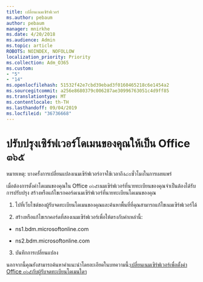 ```yaml
---
title: เปลี่ยนเนมเซิร์ฟเวอร์
ms.author: pebaum
author: pebaum
manager: mnirkhe
ms.date: 4/20/2018
ms.audience: Admin
ms.topic: article
ROBOTS: NOINDEX, NOFOLLOW
localization_priority: Priority
ms.collection: Adm_O365
ms.custom:
- "5"
- "14"
ms.openlocfilehash: 51532f42e7cbd39ebad3f0160465218c6e1454a2
ms.sourcegitcommit: a256e8680379c006287ae30996763051c4d9ff85
ms.translationtype: MT
ms.contentlocale: th-TH
ms.lasthandoff: 09/04/2019
ms.locfileid: "36736668"
---
```

# <a name="update-your-domain-nameservers-to-office-365"></a>ปรับปรุงเซิร์ฟเวอร์โดเมนของคุณให้เป็น Office ๓๖๕

หมายเหตุ: บางครั้งการเปลี่ยนแปลงเนมเซิร์ฟเวอร์อาจใช้เวลาถึง๔๘ชั่วโมงในการเผยแพร่
  
เมื่อต้องการตั้งค่าโดเมนของคุณใน Office ๓๖๕เนมเซิร์ฟเวอร์ที่นายทะเบียนของคุณจำเป็นต้องได้รับการปรับปรุง สร้างหรือแก้ไขเรกคอร์ดเนมเซิร์ฟเวอร์ที่นายทะเบียนโดเมนของคุณ
  
1. ไปที่เว็บไซต์ของผู้รับจดทะเบียนโดเมนของคุณและค้นหาพื้นที่ที่คุณสามารถแก้ไขเนมเซิร์ฟเวอร์ได้
  
2. สร้างหรือแก้ไขเรกคอร์ดที่สองเนมเซิร์ฟเวอร์เพื่อให้ตรงกับค่าเหล่านี้:

  - ns1.bdm.microsoftonline.com

  - ns2.bdm.microsoftonline.com

3. บันทึกการเปลี่ยนแปลง

นอกจากนี้คุณยังสามารถค้นหาคำแนะนำโดยละเอียดในบทความนี้:[เปลี่ยนเนมเซิร์ฟเวอร์เพื่อตั้งค่า Office ๓๖๕กับผู้รับจดทะเบียนโดเมนใดๆ](https://docs.microsoft.com//office365/admin/get-help-with-domains/change-nameservers-at-any-domain-registrar)
  